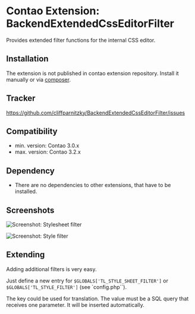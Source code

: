Contao Extension: BackendExtendedCssEditorFilter
================================================

Provides extended filter functions for the internal CSS editor.


Installation
------------

The extension is not published in contao extension repository.
Install it manually or via [composer](https://packagist.org/packages/cliffparnitzky/backend-extended-css-editor-filter).


Tracker
-------

https://github.com/cliffparnitzky/BackendExtendedCssEditorFilter/issues


Compatibility
-------------

- min. version: Contao 3.0.x
- max. version: Contao 3.2.x


Dependency
----------

- There are no dependencies to other extensions, that have to be installed.


Screenshots
-----------

![Screenshot: Stylesheet filter](https://raw.github.com/cliffparnitzky/BackendExtendedCssEditorFilter/master/screenshot_stylesheet_filter.jpg)

![Screenshot: Style filter](https://raw.github.com/cliffparnitzky/BackendExtendedCssEditorFilter/master/screenshot_style_filter.jpg)


Extending
---------

Adding additional filters is very easy.

Just define a new entry for `$GLOBALS['TL_STYLE_SHEET_FILTER']` or `$GLOBALS['TL_STYLE_FILTER']` (see `config.php``).

The key could be used for translation. The value must be a SQL query that receives one parameter. It will be inserted automatically.